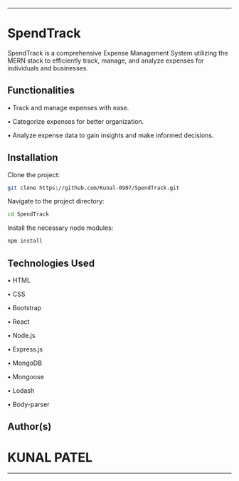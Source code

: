 
---

# SpendTrack

SpendTrack is a comprehensive Expense Management System utilizing the MERN stack to efficiently track, manage, and analyze expenses for individuals and businesses.

## Functionalities

• Track and manage expenses with ease.

• Categorize expenses for better organization.

• Analyze expense data to gain insights and make informed decisions.

## Installation

Clone the project:

```sh
git clone https://github.com/Kunal-0907/SpendTrack.git
```

Navigate to the project directory:

```sh
cd SpendTrack
```

Install the necessary node modules:

```sh
npm install
```

## Technologies Used

• HTML

• CSS

• Bootstrap

• React

• Node.js

• Express.js

• MongoDB

• Mongoose

• Lodash

• Body-parser

## Author(s)

# KUNAL PATEL

---

